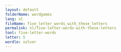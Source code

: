 ```yaml
---
layout: default
folderName: wordgames
lang: nl
fileName: five_letter_words_with_these_letters
permalink: nl/five-letter-words-with-these-letters
tool: five-letter-words
letter: 5
wordle: solver
---
```

